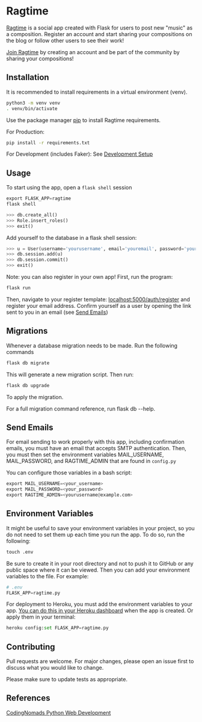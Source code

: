 # Ragtime

[Ragtime](https://flask-webdev-cs.herokuapp.com/) is a social app created with Flask for users to post new "music" as a composition. Register an account and start sharing your compositions on the blog or follow other users to see their work!

[Join Ragtime](https://flask-webdev-cs.herokuapp.com/) by creating an account and be part of the community by sharing your compositions!

## Installation

It is  recommended to install requirements in a virtual environment (venv).
```bash
python3 -m venv venv
. venv/bin/activate
```
Use the package manager [pip](https://pip.pypa.io/en/stable/) to install Ragtime requirements.

For Production:
```bash
pip install -r requirements.txt
```
For Development (includes Faker):
See [Development Setup](https://github.com/csulva/Ragtime/blob/main/Dev-Setup-with-Faker.md)

## Usage
To start using the app, open a ```flask shell``` session
```python
export FLASK_APP=ragtime
flask shell
```
```python
>>> db.create_all()
>>> Role.insert_roles()
>>> exit()
```

Add yourself to the database in a flask shell session:
```python
>>> u = User(username='yourusername', email='youremail', password='yourpassword', confirmed=True)
>>> db.session.add(u)
>>> db.session.commit()
>>> exit()
```
Note: you can also register in your own app!
First, run the program:

```python
flask run
```
Then, navigate to your register template: [localhost:5000/auth/register](#) and register your email address. Confirm yourself as a user by opening the link sent to you in an email (see [Send Emails](#send-emails))

## Migrations
Whenever a database migration needs to be made. Run the following commands
```bash
flask db migrate
```
This will generate a new migration script. Then run:
```bash
flask db upgrade
```
To apply the migration.

For a full migration command reference, run flask db --help.

## Send Emails

For email sending to work properly with this app, including confirmation emails, you must have an email that accepts SMTP authentication. Then, you must then set the environment variables MAIL_USERNAME, MAIL_PASSWORD, and RAGTIME_ADMIN that are found in ```config.py```

You can configure those variables in a bash script:

```python
export MAIL_USERNAME=<your_username>
export MAIL_PASSWORD=<your_password>
export RAGTIME_ADMIN=<yourusername@example.com>
```

## Environment Variables

It might be useful to save your environment variables in your project, so you do not need to set them up each time you run the app. To do so, run the following:

```python
touch .env
```
Be sure to create it in your root directory and not to push it to GitHub or any public space where it can be viewed. Then you can add your environment variables to the file. For example:
```python
# .env
FLASK_APP=ragtime.py
```

For deployment to Heroku, you must add the environment variables to your app. [You can do this in your Heroku dashboard](https://devcenter.heroku.com/articles/config-vars) when the app is created. Or apply them in your terminal:
```python
heroku config:set FLASK_APP=ragtime.py
```



## Contributing
Pull requests are welcome. For major changes, please open an issue first to discuss what you would like to change.

Please make sure to update tests as appropriate.

## References
[CodingNomads Python Web Development](https://codingnomads.co/career-track/professional-python-web-development-course)
